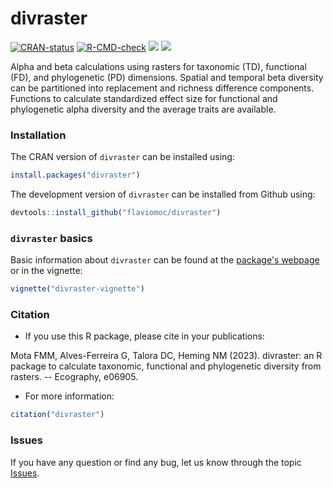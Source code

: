 
# divraster

<!-- badges: start -->
[![CRAN-status](https://www.r-pkg.org/badges/version/divraster)](https://cran.r-project.org/package=divraster)
[![R-CMD-check](https://github.com/flaviomoc/divraster/actions/workflows/R-CMD-check.yaml/badge.svg)](https://github.com/flaviomoc/divraster/actions/workflows/R-CMD-check.yaml)
[![](http://cranlogs.r-pkg.org/badges/grand-total/divraster?color=green)](https://cran.r-project.org/package=divraster)
[![](http://cranlogs.r-pkg.org/badges/divraster?color=green)](https://cran.r-project.org/package=divraster)
<!-- badges: end -->

Alpha and beta calculations using rasters for taxonomic (TD), functional (FD), and phylogenetic (PD) dimensions. Spatial and temporal beta diversity can be partitioned into replacement and richness difference components. Functions to calculate standardized effect size for functional and phylogenetic alpha diversity and the average traits are available.

### Installation

The CRAN version of `divraster` can be installed using:

``` r
install.packages("divraster")
```

The development version of `divraster` can be installed from Github using:

``` r
devtools::install_github("flaviomoc/divraster")
```

### `divraster` basics

Basic information about `divraster` can be found at the [package's webpage](https://flaviomoc.github.io/divraster/) or in the vignette:

``` r
vignette("divraster-vignette")
```

### Citation

- If you use this R package, please cite in your publications:

Mota FMM, Alves-Ferreira G, Talora DC, Heming NM (2023). divraster: an R package to calculate taxonomic, functional and phylogenetic diversity from rasters. -- Ecography, e06905.

- For more information:

``` r
citation("divraster")
```

### Issues

If you have any question or find any bug, let us know through the topic [Issues](https://github.com/flaviomoc/divraster/issues).
